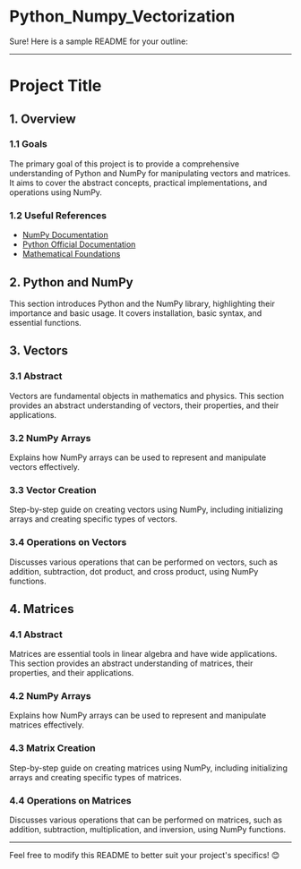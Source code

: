 # Python_Numpy_Vectorization

Sure! Here is a sample README for your outline:

---

# Project Title

## 1. Overview

### 1.1 Goals
The primary goal of this project is to provide a comprehensive understanding of Python and NumPy for manipulating vectors and matrices. It aims to cover the abstract concepts, practical implementations, and operations using NumPy.

### 1.2 Useful References
- [NumPy Documentation](https://numpy.org/doc/)
- [Python Official Documentation](https://docs.python.org/3/)
- [Mathematical Foundations](https://mathworld.wolfram.com/)

## 2. Python and NumPy
This section introduces Python and the NumPy library, highlighting their importance and basic usage. It covers installation, basic syntax, and essential functions.

## 3. Vectors

### 3.1 Abstract
Vectors are fundamental objects in mathematics and physics. This section provides an abstract understanding of vectors, their properties, and their applications.

### 3.2 NumPy Arrays
Explains how NumPy arrays can be used to represent and manipulate vectors effectively.

### 3.3 Vector Creation
Step-by-step guide on creating vectors using NumPy, including initializing arrays and creating specific types of vectors.

### 3.4 Operations on Vectors
Discusses various operations that can be performed on vectors, such as addition, subtraction, dot product, and cross product, using NumPy functions.

## 4. Matrices

### 4.1 Abstract
Matrices are essential tools in linear algebra and have wide applications. This section provides an abstract understanding of matrices, their properties, and their applications.

### 4.2 NumPy Arrays
Explains how NumPy arrays can be used to represent and manipulate matrices effectively.

### 4.3 Matrix Creation
Step-by-step guide on creating matrices using NumPy, including initializing arrays and creating specific types of matrices.

### 4.4 Operations on Matrices
Discusses various operations that can be performed on matrices, such as addition, subtraction, multiplication, and inversion, using NumPy functions.

---

Feel free to modify this README to better suit your project's specifics! 😊
